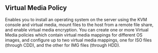 ## Virtual Media Policy
Enables you to install an operating system on the server using the KVM console and virtual media, mount files to the host from a remote file share, and enable virtual media encryption. You can create one or more Virtual Media policies which contain virtual media mappings for different OS images, and configure up to two virtual media mappings, one for ISO files (through CDD), and the other for IMG files (through HDD).